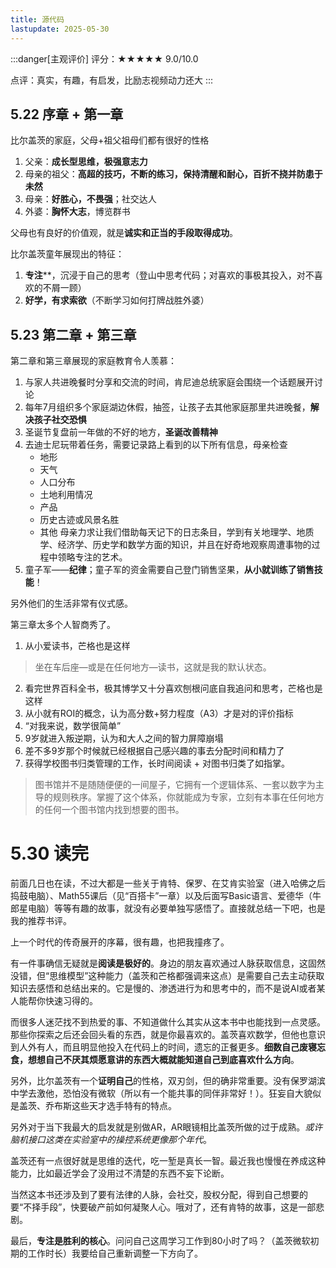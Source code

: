 ```yaml
---
title: 源代码
lastupdate: 2025-05-30
---
```


:::danger[主观评价]
评分：★★★★★ 9.0/10.0

点评：真实，有趣，有启发，比励志视频动力还大
:::

## 5.22 序章 + 第一章

比尔盖茨的家庭，父母+祖父祖母们都有很好的性格

1. 父亲：**成长型思维，极强意志力**
2. 母亲的祖父：**高超的技巧，不断的练习，保持清醒和耐心，百折不挠并防患于未然**
3. 母亲：**好胜心，不畏强**；社交达人
4. 外婆：**胸怀大志**，博览群书

父母也有良好的价值观，就是**诚实和正当的手段取得成功**。

比尔盖茨童年展现出的特征：
1. **专注****，沉浸于自己的思考（登山中思考代码；对喜欢的事极其投入，对不喜欢的不屑一顾）
2. **好学，有求索欲**（不断学习如何打牌战胜外婆）

## 5.23 第二章 + 第三章

第二章和第三章展现的家庭教育令人羡慕：
1. 与家人共进晚餐时分享和交流的时间，肯尼迪总统家庭会围绕一个话题展开讨论
2. 每年7月组织多个家庭湖边休假，抽签，让孩子去其他家庭那里共进晚餐，**解决孩子社交恐惧**
3. 圣诞节复盘前一年做的不好的地方，**圣诞改善精神**
4. 去迪士尼玩带着任务，需要记录路上看到的以下所有信息，母亲检查
    - 地形
    - 天气
    - 人口分布
    - 土地利用情况
    - 产品
    - 历史古迹或风景名胜
    - 其他
    母亲力求让我们借助每天记下的日志条目，学到有关地理学、地质学、经济学、历史学和数学方面的知识，并且在好奇地观察周遭事物的过程中领略专注的艺术。
5. 童子军——**纪律**；童子军的资金需要自己登门销售坚果，**从小就训练了销售技能**！

另外他们的生活非常有仪式感。

第三章太多个人智商秀了。
1. 从小爱读书，芒格也是这样
> 坐在车后座—或是在任何地方—读书，这就是我的默认状态。
2. 看完世界百科全书，极其博学又十分喜欢刨根问底自我追问和思考，芒格也是这样
3. 从小就有ROI的概念，认为高分数+努力程度（A3）才是对的评价指标
4. “对我来说，数学很简单”
5. 9岁就进入叛逆期，认为和大人之间的智力屏障崩塌
6. 差不多9岁那个时候就已经根据自己感兴趣的事去分配时间和精力了
7. 获得学校图书归类管理的工作，长时间阅读 + 对图书归类了如指掌。

> 图书馆并不是随随便便的一间屋子，它拥有一个逻辑体系、一套以数字为主导的规则秩序。掌握了这个体系，你就能成为专家，立刻有本事在任何地方的任何一个图书馆内找到想要的图书。

# 5.30 读完

前面几日也在读，不过大都是一些关于肯特、保罗、在艾肯实验室（进入哈佛之后捣鼓电脑）、Math55课后（见“百搭卡”一章）以及后面写Basic语言、爱德华（牛郎星电脑）等等有趣的故事，就没有必要单独写感悟了。直接就总结一下吧，也是我的推荐书评。

上一个时代的传奇展开的序幕，很有趣，也把我撞疼了。

有一件事确信无疑就是**阅读是极好的**。身边的朋友喜欢通过人脉获取信息，这固然没错，但“思维模型”这种能力（盖茨和芒格都强调来这点）是需要自己去主动获取知识去感悟和总结出来的。它是慢的、渗透进行为和思考中的，而不是说AI或者某人能帮你快速习得的。

而很多人迷茫找不到热爱的事、不知道做什么其实从这本书中也能找到一点灵感。那些你探索之后还会回头看的东西，就是你最喜欢的。盖茨喜欢数学，但他也意识到人外有人，而且明显他投入在代码上的时间，遗忘的正餐更多。**细数自己废寝忘食，想想自己不厌其烦愿意讲的东西大概就能知道自己到底喜欢什么方向**。

另外，比尔盖茨有一个**证明自己**的性格，双刃剑，但的确非常重要。没有保罗湖滨中学去激他，恐怕没有微软（所以有一个能共事的同伴非常好！）。狂妄自大貌似是盖茨、乔布斯这些天才选手特有的特点。

另外对于当下我最大的启发就是别做AR，AR眼镜相比盖茨所做的过于成熟。*或许脑机接口这类在实验室中的操控系统更像那个年代*。

盖茨还有一点很好就是思维的迭代，吃一堑是真长一智。最近我也慢慢在养成这种能力，比如最近学会了没用过不清楚的东西不妄下论断。

当然这本书还涉及到了要有法律的人脉，会社交，股权分配，得到自己想要的要“不择手段”，快要破产前如何凝聚人心。哦对了，还有肯特的故事，这是一部悲剧。

最后，**专注是胜利的核心**。问问自己这周学习工作到80小时了吗？（盖茨微软初期的工作时长）我要给自己重新调整一下方向了。